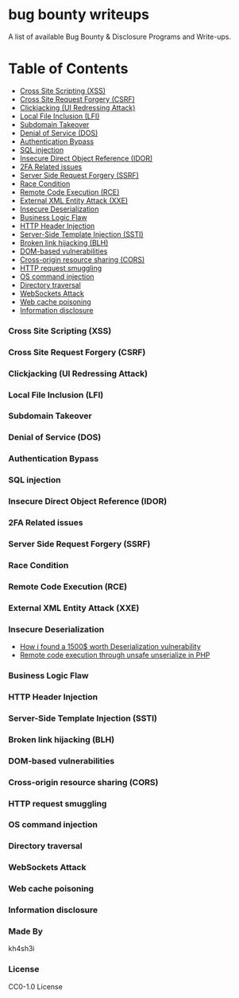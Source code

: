 # bug bounty writeups
A list of available Bug Bounty &amp; Disclosure Programs and Write-ups.

# Table of Contents
* [Cross Site Scripting (XSS)](#cross-site-scripting-xss)
* [Cross Site Request Forgery (CSRF)](#cross-site-request-forgery-csrf)
* [Clickjacking (UI Redressing Attack)](#clickjacking-ui-redressing-attack)
* [Local File Inclusion (LFI)](#local-file-inclusion-lfi)
* [Subdomain Takeover](#subdomain-takeover)
* [Denial of Service (DOS)](#denial-of-service-dos)
* [Authentication Bypass](#authentication-bypass)
* [SQL injection](#sql-injection)
* [Insecure Direct Object Reference (IDOR)](#insecure-direct-object-reference-idor)
* [2FA Related issues](#2fa-related-issues)
* [Server Side Request Forgery (SSRF)](#server-side-request-forgery-ssrf)
* [Race Condition](#race-condition)
* [Remote Code Execution (RCE)](#remote-code-execution-rce)
* [External XML Entity Attack (XXE)](#external-xml-entity-attack-xxe)
* [Insecure Deserialization](#insecure-deserialization)
* [Business Logic Flaw](#business-logic-flaw)
* [HTTP Header Injection](#http-header-injection)
* [Server-Side Template Injection (SSTI)](#server-side-template-injection-ssti)
* [Broken link hijacking (BLH)](#broken-link-hijacking-blh)
* [DOM-based vulnerabilities](#dom-based-vulnerabilities)
* [Cross-origin resource sharing (CORS)](#cross-origin-resource-sharing-cors)
* [HTTP request smuggling](#http-request-smuggling)
* [OS command injection](#os-command-injection)
* [Directory traversal](#directory-traversal)
* [WebSockets Attack](#websockets-attack)
* [Web cache poisoning](#web-cache-poisoning)
* [Information disclosure](#information-disclosure)
  

### Cross Site Scripting (XSS)

### Cross Site Request Forgery (CSRF)

### Clickjacking (UI Redressing Attack)

### Local File Inclusion (LFI)

### Subdomain Takeover

### Denial of Service (DOS)

### Authentication Bypass

### SQL injection

### Insecure Direct Object Reference (IDOR)

### 2FA Related issues

### Server Side Request Forgery (SSRF)

### Race Condition

### Remote Code Execution (RCE)

### External XML Entity Attack (XXE)

### Insecure Deserialization

* [How i found a 1500$ worth Deserialization vulnerability](https://medium.com/@D0rkerDevil/how-i-found-a-1500-worth-deserialization-vulnerability-9ce753416e0a)
* [Remote code execution through unsafe unserialize in PHP](https://www.sjoerdlangkemper.nl/2021/04/04/remote-code-execution-through-unsafe-unserialize/)

### Business Logic Flaw

### HTTP Header Injection

### Server-Side Template Injection (SSTI)

### Broken link hijacking (BLH)

### DOM-based vulnerabilities

### Cross-origin resource sharing (CORS)

### HTTP request smuggling

### OS command injection

### Directory traversal

### WebSockets Attack

### Web cache poisoning

### Information disclosure



### Made By
kh4sh3i


### License
 CC0-1.0 License
